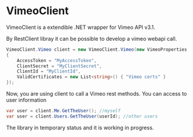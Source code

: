 # VimeoClient

VimeoClient is a extendible .NET wrapper for Vimeo API v3.1.

By RestClient libray it can be possible to develop a vimeo webapi call.

```c#
VimeoClient.Vimeo client = new VimeoClient.Vimeo(new VimeoProperties
{
    AccessToken = "MyAccessToken",
    ClientSecret = "MyClientSecret",
    ClientId = "MyClientId",
    ValidCertificates = new List<string>() { "Vimeo certs" }
});
```

Now, you are using client to call a Vimeo rest methods. You can access to user information

 ```c#
var user = client.Me.GetTheUser(); //myself
var user = client.Users.GetTheUser(userId); //other users
```

The library in temporary status and it is working in progress.
